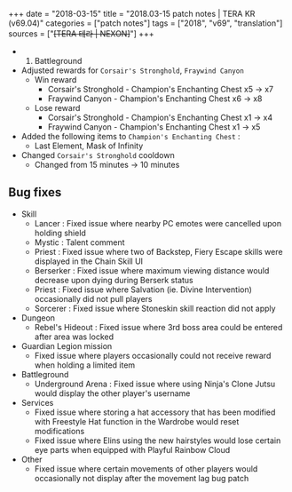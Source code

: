 +++
date = "2018-03-15"
title = "2018.03-15 patch notes | TERA KR (v69.04)"
categories = ["patch notes"]
tags = ["2018", "v69", "translation"]
sources = ["~~[TERA 테라 | NEXON]~~"]
+++

- 1. Battleground
- Adjusted rewards for `Corsair's Stronghold`, `Fraywind Canyon`
  - Win reward
    - Corsair's Stronghold - Champion's Enchanting Chest x5 -> x7
    - Fraywind Canyon - Champion's Enchanting Chest x6 -> x8
  - Lose reward
    - Corsair's Stronghold - Champion's Enchanting Chest x1 -> x4
    - Fraywind Canyon - Champion's Enchanting Chest x1 -> x5
- Added the following items to `Champion's Enchanting Chest` :
  - Last Element, Mask of Infinity
- Changed `Corsair's Stronghold` cooldown
  - Changed from 15 minutes -> 10 minutes

## Bug fixes

- Skill
  - Lancer : Fixed issue where nearby PC emotes were cancelled upon holding shield
  - Mystic : Talent comment
  - Priest : Fixed issue where two of Backstep, Fiery Escape skills were displayed in the Chain Skill UI
  - Berserker : Fixed issue where maximum viewing distance would decrease upon dying during Berserk status
  - Priest : Fixed issue where Salvation (ie. Divine Intervention) occasionally did not pull players
  - Sorcerer : Fixed issue where Stoneskin skill reaction did not apply
- Dungeon
  - Rebel's Hideout : Fixed issue where 3rd boss area could be entered after area was locked
- Guardian Legion mission
  - Fixed issue where players occasionally could not receive reward when holding a limited item
- Battleground
  - Underground Arena : Fixed issue where using Ninja's Clone Jutsu would display the other player's username
- Services
  - Fixed issue where storing a hat accessory that has been modified  with Freestyle Hat function in the Wardrobe would reset modifications
  - Fixed issue where Elins using the new hairstyles would lose certain eye parts when equipped with Playful Rainbow Cloud
- Other
  - Fixed issue where certain movements of other players would occasionally not display after the movement lag bug patch
